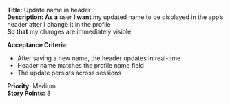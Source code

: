 **Title:** Update name in header <br>
**Description:** **As a** user **I want** my updated name to be displayed in the app’s header after I change it in the profile  
**So that** my changes are immediately visible  

**Acceptance Criteria:**  
- After saving a new name, the header updates in real-time  
- Header name matches the profile name field  
- The update persists across sessions  

**Priority:** Medium  
**Story Points:** 3  
